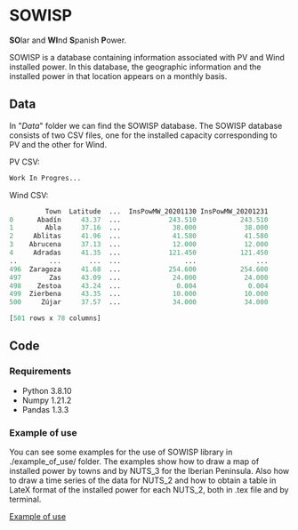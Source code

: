 # SOWISP

**SO**lar and **WI**nd **S**panish **P**ower.

SOWISP is a database containing information associated with PV and Wind installed power. In this database, the geographic information and the installed power in that location appears on a monthly basis.


## Data
In "*Data*" folder we can find the SOWISP database. The SOWISP database consists of two CSV files, one for the installed capacity corresponding to PV and the other for Wind. 


PV CSV:

```python
Work In Progres...

```



Wind CSV:

```python
         Town  Latitude  ...  InsPowMW_20201130 InsPowMW_20201231
0      Abadín     43.37  ...            243.510           243.510
1        Abla     37.16  ...             38.000            38.000
2     Ablitas     41.96  ...             41.580            41.580
3    Abrucena     37.13  ...             12.000            12.000
4     Adradas     41.35  ...            121.450           121.450
..        ...       ...  ...                ...               ...
496  Zaragoza     41.68  ...            254.600           254.600
497       Zas     43.09  ...             24.000            24.000
498    Zestoa     43.24  ...              0.004             0.004
499  Zierbena     43.35  ...             10.000            10.000
500     Zújar     37.57  ...             34.000            34.000

[501 rows x 78 columns]

```


## Code
### Requirements

- Python  3.8.10
- Numpy   1.21.2
- Pandas  1.3.3


### Example of use
You can see some examples for the use of SOWISP library in ./example_of_use/ folder. The examples show how to draw a map of installed power by towns and by NUTS_3 for the Iberian Peninsula. Also how to draw a time series of the data for NUTS_2 and how to obtain a table in LateX format of the installed power for each NUTS_2, both in .tex file and by terminal.


[Example of use](https://github.com/matrasujaen/SOWISP/blob/main/Code/README.md)

